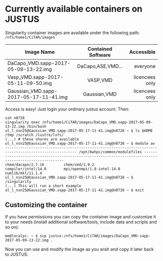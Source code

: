 # Currently available containers on JUSTUS

Singularity container images are available under the following path: `/nfs/home1/CiTAR/images`

| Image Name | Contained Software | Accessible |
|-------|:------------------:|----------------:|
|DaCapo_VMD.sapp-2017-05-09-13-22.img|DaCapo,ASE,VMD...|everyone|
|Vasp_VMD.sapp-2017-05-11-09-50.img|VASP,VMD|licencees only|
|Gaussian_VMD.sapp-2017-05-17-11-41.img|Gaussian,VMD|licencees only|

Access is easy! Just login your ordinary justus account. Then:

    ssh n0726
    singularity exec /nfs/home1/CiTAR/images/DaCapo_VMD.sapp-2017-05-09-13-22.img /bin/bash
    ul_l_nsn25@Gaussian_VMD.sapp-2017-05-17-11-41.img@n0726 ~ $ ls $HOME /tmp /scratch /lustre/lxfs/
    (...) # these shares are available
    ul_l_nsn25@Gaussian_VMD.sapp-2017-05-17-11-41.img@n0726 ~ $ module av
    ------------------------------------------------------------------------------------------------------- /opt/bwhpc/common/modulefiles -------------------------------------------------------------------------------------------------------
    chem/dacapo/2.7.16         chem/vmd/1.9.2             compiler/intel/14.0        mpi/openmpi/1.8-intel-14.0 numlib/mkl/11.1.4
    ul_l_nsn25@Gaussian_VMD.sapp-2017-05-17-11-41.img@n0726 ~ $ /singularity
    (...) This will run a short example
    ul_l_nsn25@Gaussian_VMD.sapp-2017-05-17-11-41.img@n0726 ~ $ exit

## Customizing the container

If you have permissions you can copy the container image and customize it to your needs (install additional software/tools, include data and scripts and so on):

    me@localpc: ~ $ scp justus:/nfs/home1/CiTAR/images/DaCapo_VMD.sapp-2017-05-09-13-22.img .
    
Now you can use and modify the image as you wish and copy it later back to JUSTUS.
